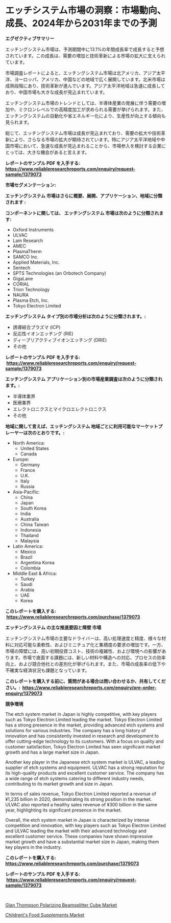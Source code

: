 <p><h1>エッチシステム市場の洞察：市場動向、成長、2024年から2031年までの予測</h1></p><p><strong>エグゼクティブサマリー</strong></p>
<p><p>エッチングシステム市場は、予測期間中に13.1%の年間成長率で成長すると予想されています。この成長は、需要の増加と技術革新による市場の拡大に支えられています。</p><p>市場調査レポートによると、エッチングシステム市場は北アメリカ、アジア太平洋、ヨーロッパ、アメリカ、中国などの地域で広く展開しています。北米市場は成熟段階にあり、技術革新が進んでいます。アジア太平洋地域は急速に成長しており、中国市場も大きな成長が見込まれています。</p><p>エッチングシステム市場のトレンドとしては、半導体産業の発展に伴う需要の増加や、ミクロンレベルでの高精度加工が求められる需要が挙げられます。また、エッチングシステムの自動化や省エネルギー化により、生産性が向上する傾向も見られます。</p><p>総じて、エッチングシステム市場は成長が見込まれており、需要の拡大や技術革新により、さらなる市場の拡大が期待されています。特にアジア太平洋地域や中国市場において、急速な成長が見込まれることから、市場参入を検討する企業にとっては、大きな機会があると言えます。</p></p>
<p><strong>レポートのサンプル PDF を入手する: <a href="https://www.reliableresearchreports.com/enquiry/request-sample/1379073">https://www.reliableresearchreports.com/enquiry/request-sample/1379073</a></strong></p>
<p><strong>市場セグメンテーション:</strong></p>
<p><strong> エッチングシステム 市場はさらに概要、展開、アプリケーション、地域に分類されます :</strong></p>
<p><strong>コンポーネントに関しては、 エッチングシステム 市場は次のように分類されます: &nbsp;</strong></p>
<p><ul><li>Oxford Instruments</li><li>ULVAC</li><li>Lam Research</li><li>AMEC</li><li>PlasmaTherm</li><li>SAMCO Inc.</li><li>Applied Materials, Inc.</li><li>Sentech</li><li>SPTS Technologies (an Orbotech Company)</li><li>GigaLane</li><li>CORIAL</li><li>Trion Technology</li><li>NAURA</li><li>Plasma Etch, Inc.</li><li>Tokyo Electron Limited</li></ul></p>
<p><strong> エッチングシステム タイプ別の市場分析は次のように分類されます。:</strong></p>
<p><ul><li>誘導結合プラズマ (ICP)</li><li>反応性イオンエッチング (RIE)</li><li>ディープリアクティブイオンエッチング (DRIE)</li><li>その他</li></ul></p>
<p><strong>レポートのサンプル PDF を入手する: &nbsp;<a href="https://www.reliableresearchreports.com/enquiry/request-sample/1379073">https://www.reliableresearchreports.com/enquiry/request-sample/1379073</a></strong></p>
<p><strong> エッチングシステム アプリケーション別の市場産業調査は次のように分類されます。:</strong></p>
<p><ul><li>半導体業界</li><li>医療業界</li><li>エレクトロニクスとマイクロエレクトロニクス</li><li>その他</li></ul></p>
<p><strong>地域に関して言えば、エッチングシステム 地域ごとに利用可能なマーケットプレーヤーは次のとおりです。:</strong></p>
<p><ul>
    <li>
        North America:
        <ul>
            <li>United States</li>
            <li>Canada</li>
        </ul>
    </li>
    <li>
        Europe:
        <ul>
            <li>Germany</li>
            <li>France</li>
            <li>U.K.</li>
            <li>Italy</li>
            <li>Russia</li>
        </ul>
    </li>
    <li>
        Asia-Pacific:
        <ul>
            <li>China</li>
            <li>Japan</li>
            <li>South Korea</li>
            <li>India</li>
            <li>Australia</li>
            <li>China Taiwan</li>
            <li>Indonesia</li>
            <li>Thailand</li>
            <li>Malaysia</li>
        </ul>
    </li>
    <li>
        Latin America:
        <ul>
            <li>Mexico</li>
            <li>Brazil</li>
            <li>Argentina Korea</li>
            <li>Colombia</li>
        </ul>
    </li>
    <li>
        Middle East & Africa:
        <ul>
            <li>Turkey</li>
            <li>Saudi</li>
            <li>Arabia</li>
            <li>UAE</li>
            <li>Korea</li>
        </ul>
    </li>
    </ul></p>
<p><strong>このレポートを購入する: &nbsp;<a href="https://www.reliableresearchreports.com/purchase/1379073">https://www.reliableresearchreports.com/purchase/1379073</a></strong></p>
<p><strong>エッチングシステム の主な推進要因と障壁 市場</strong></p>
<p><p>エッチングシステム市場の主要なドライバーは、高い処理速度と精度、様々な材料に対応可能な柔軟性、およびミニチュア化と集積度の要求の増加です。一方、市場の障壁には、高い初期投資コスト、技術の複雑性、および環境への影響があります。市場で直面する課題には、新しい材料や構造への対応、プロセスの効率向上、および競合他社との差別化が挙げられます。また、市場の成長率の低下や不確実な経済状況も課題となっています。</p></p>
<p><strong>このレポートを購入する前に、質問がある場合は問い合わせるか、共有してください。:&nbsp; <a href="https://www.reliableresearchreports.com/enquiry/pre-order-enquiry/1379073">https://www.reliableresearchreports.com/enquiry/pre-order-enquiry/1379073</a></strong></p>
<p><strong>競争環境</strong></p>
<p><p>The etch system market in Japan is highly competitive, with key players such as Tokyo Electron Limited leading the market. Tokyo Electron Limited has a strong presence in the market, providing advanced etch systems and solutions for various industries. The company has a long history of innovation and has consistently invested in research and development to offer cutting-edge technology to its customers. With a focus on quality and customer satisfaction, Tokyo Electron Limited has seen significant market growth and has a large market size in Japan.</p><p>Another key player in the Japanese etch system market is ULVAC, a leading supplier of etch systems and equipment. ULVAC has a strong reputation for its high-quality products and excellent customer service. The company has a wide range of etch systems catering to different industry needs, contributing to its market growth and size in Japan.</p><p>In terms of sales revenue, Tokyo Electron Limited reported a revenue of ¥1,235 billion in 2020, demonstrating its strong position in the market. ULVAC also reported a healthy sales revenue of ¥300 billion in the same year, highlighting its significant presence in the market.</p><p>Overall, the etch system market in Japan is characterized by intense competition and innovation, with key players such as Tokyo Electron Limited and ULVAC leading the market with their advanced technology and excellent customer service. These companies have shown impressive market growth and have a substantial market size in Japan, making them key players in the industry.</p></p>
<p><strong>このレポートを購入する: &nbsp; <a href="https://www.reliableresearchreports.com/purchase/1379073">https://www.reliableresearchreports.com/purchase/1379073</a></strong></p>
<p><strong>レポートのサンプル PDF を入手する: &nbsp;<a href="https://www.reliableresearchreports.com/enquiry/request-sample/1379073">https://www.reliableresearchreports.com/enquiry/request-sample/1379073</a></strong><strong></strong></p>
<p>&nbsp;</p>
<p><p><a href="https://github.com/Hazelklievgspy6vdcsmu106w/Market-Research-Report-List-1/blob/main/glan-thompson-polarizing-beamsplitter-cube-market.md">Glan Thompson Polarizing Beamsplitter Cube Market</a></p><p><a href="https://picayune-night-cbd.notion.site/Children-s-Food-Supplements-Market-A-Comprehensive-Report-of-its-Market-Share-Growth-Trends-2024-d6d2cbe8ae154502815a52aa8f8bbd52">Children\'s Food Supplements Market</a></p></p>